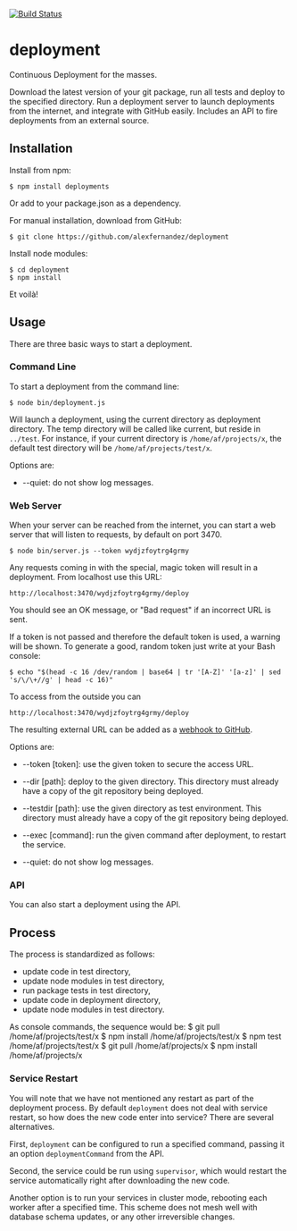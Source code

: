
[![Build Status](https://secure.travis-ci.org/alexfernandez/deployment.png)](http://travis-ci.org/alexfernandez/deployment)

# deployment

Continuous Deployment for the masses.

Download the latest version of your git package, run all tests and deploy to the specified directory.
Run a deployment server to launch deployments from the internet, and integrate with GitHub easily.
Includes an API to fire deployments from an external source.

## Installation

Install from npm:

    $ npm install deployments

Or add to your package.json as a dependency.

For manual installation, download from GitHub:

    $ git clone https://github.com/alexfernandez/deployment

Install node modules:

    $ cd deployment
    $ npm install

Et voilà!

## Usage

There are three basic ways to start a deployment.

### Command Line

To start a deployment from the command line:

    $ node bin/deployment.js

Will launch a deployment, using the current directory as deployment directory.
The temp directory will be called like current, but reside in `../test`.
For instance, if your current directory is `/home/af/projects/x`, the default
test directory will be `/home/af/projects/test/x`.

Options are:

* --quiet: do not show log messages.

### Web Server

When your server can be reached from the internet,
you can start a web server that will listen to requests, by default on port 3470.

    $ node bin/server.js --token wydjzfoytrg4grmy

Any requests coming in with the special, magic token will result in a deployment.
From localhost use this URL:

    http://localhost:3470/wydjzfoytrg4grmy/deploy

You should see an OK message, or "Bad request" if an incorrect URL is sent.

If a token is not passed and therefore the default token is used, a warning will be shown.
To generate a good, random token just write at your Bash console:

    $ echo "$(head -c 16 /dev/random | base64 | tr '[A-Z]' '[a-z]' | sed 's/\/\+//g' | head -c 16)"

To access from the outside you can 

    http://localhost:3470/wydjzfoytrg4grmy/deploy

The resulting external URL can be added as a
[webhook to GitHub](https://help.github.com/articles/post-receive-hooks).

Options are:

* --token [token]: use the given token to secure the access URL.

* --dir [path]: deploy to the given directory. This directory must already have
  a copy of the git repository being deployed.

* --testdir [path]: use the given directory as test environment. This directory
  must already have a copy of the git repository being deployed.

* --exec [command]: run the given command after deployment, to restart the
  service.

* --quiet: do not show log messages.

### API

You can also start a deployment using the API.

## Process

The process is standardized as follows:
* update code in test directory,
* update node modules in test directory,
* run package tests in test directory,
* update code in deployment directory,
* update node modules in test directory.

As console commands, the sequence would be:
    $ git pull /home/af/projects/test/x
    $ npm install /home/af/projects/test/x
    $ npm test /home/af/projects/test/x
    $ git pull /home/af/projects/x
    $ npm install /home/af/projects/x

### Service Restart

You will note that we have not mentioned any restart as part of the deployment process.
By default `deployment` does not deal with service restart, so how does the new code enter into service?
There are several alternatives.

First, `deployment` can be configured to run a specified command, passing it an option `deploymentCommand` from the API.

Second, the service could be run using `supervisor`, which would restart the service automatically
right after downloading the new code.

Another option is to run your services in cluster mode, rebooting each worker after a specified time.
This scheme does not mesh well with database schema updates, or any other irreversible changes.


